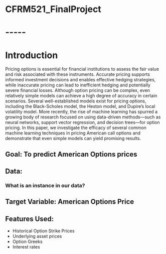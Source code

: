 # CFRM521_FinalProject

# -----

# Introduction

Pricing options is essential for financial institutions to assess the fair value and risk associated with these instruments. Accurate pricing supports informed investment decisions and enables effective hedging strategies, while inaccurate pricing can lead to inefficient hedging and potentially severe financial losses. Although option pricing can be complex, even relatively simple models can achieve a high degree of accuracy in certain scenarios. Several well-established models exist for pricing options, including the Black-Scholes model, the Heston model, and Dupire’s local volatility model. More recently, the rise of machine learning has spurred a growing body of research focused on using data-driven methods—such as neural networks, support vector regression, and decision trees—for option pricing. In this paper, we investigate the efficacy of several common machine learning techniques in pricing American call options and demonstrate that even simple models can yield promising results.

## Goal: To predict American Options prices

## Data:

### What is an instance in our data?

## Target Variable: American Options Price

## Features Used:
  * Historical Option Strike Prices
  * Underlying asset prices
  * Option Greeks
  * Interest rates


